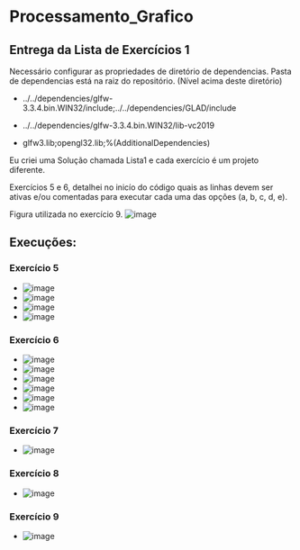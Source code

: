 # Processamento_Grafico

## Entrega da Lista de Exercícios 1 

Necessário configurar as propriedades de diretório de dependencias. Pasta de dependencias está na raiz do repositório. (Nível acima deste diretório)

- ../../dependencies/glfw-3.3.4.bin.WIN32/include;../../dependencies/GLAD/include

- ../../dependencies/glfw-3.3.4.bin.WIN32/lib-vc2019

- glfw3.lib;opengl32.lib;%(AdditionalDependencies)


Eu criei uma Solução chamada Lista1 e cada exercício é um projeto diferente.

Exercícios 5 e 6, detalhei no inicío do código quais as linhas devem ser ativas e/ou comentadas para executar cada uma das opções (a, b, c, d, e).


Figura utilizada no exercício 9.
![image](https://user-images.githubusercontent.com/58199187/160504018-63ea97fa-002d-474c-be7c-f9d7281a0f52.png)


## Execuções:

### Exercício 5

- ![image](https://user-images.githubusercontent.com/58199187/160674503-1c3c1742-e724-42ab-93fa-6f2c40776ad2.png)
- ![image](https://user-images.githubusercontent.com/58199187/160674621-59d763d0-08e3-48e4-be5b-cc50c2a11048.png)
- ![image](https://user-images.githubusercontent.com/58199187/160674761-a93836c8-bcc5-48fa-b96c-60aafbefcede.png)
- ![image](https://user-images.githubusercontent.com/58199187/160674917-51f4e86a-3972-4b20-8d63-2a1c4d2f6900.png)


### Exercício 6

- ![image](https://user-images.githubusercontent.com/58199187/160675036-d6340943-c546-4c4f-a8e3-7ab8188c796a.png)
- ![image](https://user-images.githubusercontent.com/58199187/160675229-78636f44-43c2-4ada-a997-a43ae9611ffb.png)
- ![image](https://user-images.githubusercontent.com/58199187/160675429-dbaa9810-42df-4f0d-a0a5-32c97a3510bf.png)
- ![image](https://user-images.githubusercontent.com/58199187/160675602-fcc41299-b20b-448d-b4db-806d2a5baa3e.png)
- ![image](https://user-images.githubusercontent.com/58199187/160675689-3c4bd380-83ae-41da-9293-f96f016340fd.png)
- ![image](https://user-images.githubusercontent.com/58199187/160675838-e4f84044-e2ed-4dfd-b64b-b07f8e890841.png)


### Exercício 7

- ![image](https://user-images.githubusercontent.com/58199187/160676096-94ec0749-dd5e-405b-84b7-791258826ffe.png)


### Exercício 8

- ![image](https://user-images.githubusercontent.com/58199187/160676219-4501eb7c-adec-40f9-8304-34a6ce722c73.png)


### Exercício 9

- ![image](https://user-images.githubusercontent.com/58199187/160676317-03f1110d-1cbc-443c-8b3b-e5731f988cf0.png)


